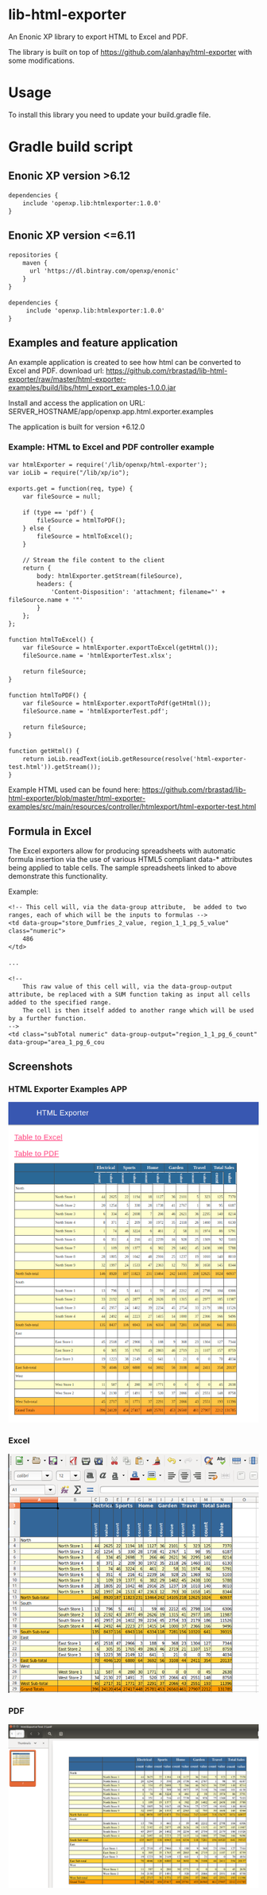 # lib-html-exporter

An Enonic XP library to export HTML to Excel and PDF.

The library is built on top of https://github.com/alanhay/html-exporter with some modifications.

# Usage

To install this library you need to update your build.gradle file.

# Gradle build script

## Enonic XP version >6.12

    dependencies {
        include 'openxp.lib:htmlexporter:1.0.0'
    }

## Enonic XP version <=6.11

    repositories {
        maven {
          url 'https://dl.bintray.com/openxp/enonic'
        }
    }

    dependencies {
         include 'openxp.lib:htmlexporter:1.0.0'
    }

## Examples and feature application

An example application is created to see how html can be converted to Excel and PDF. 
download url: <https://github.com/rbrastad/lib-html-exporter/raw/master/html-exporter-examples/build/libs/html_export_examples-1.0.0.jar>

Install and access the application on URL: SERVER_HOSTNAME/app/openxp.app.html.exporter.examples

The application is built for version +6.12.0

### Example: HTML to Excel and PDF controller example

    var htmlExporter = require('/lib/openxp/html-exporter');
    var ioLib = require("/lib/xp/io");

    exports.get = function(req, type) {
        var fileSource = null;

        if (type == 'pdf') {
    		fileSource = htmlToPDF();
        } else {
            fileSource = htmlToExcel();
        }
        
        // Stream the file content to the client
        return {
            body: htmlExporter.getStream(fileSource),
            headers: {
                'Content-Disposition': 'attachment; filename="' + fileSource.name + '"'
            }
        };
    };

    function htmlToExcel() {
        var fileSource = htmlExporter.exportToExcel(getHtml());
        fileSource.name = 'htmlExporterTest.xlsx';

        return fileSource;
    }

    function htmlToPDF() {
        var fileSource = htmlExporter.exportToPdf(getHtml());
        fileSource.name = 'htmlExporterTest.pdf';

        return fileSource;
    }

    function getHtml() {
        return ioLib.readText(ioLib.getResource(resolve('html-exporter-test.html')).getStream());
    }

Example HTML used can be found here: <https://github.com/rbrastad/lib-html-exporter/blob/master/html-exporter-examples/src/main/resources/controller/htmlexport/html-exporter-test.html>

## Formula in Excel
   
The Excel exporters allow for producing spreadsheets with
automatic formula insertion via the use of various HTML5 compliant
data-\* attributes being applied to table cells. The sample spreadsheets
linked to above demonstrate this functionality.

Example:

    <!-- This cell will, via the data-group attribute,  be added to two ranges, each of which will be the inputs to formulas -->
    <td data-group="store_Dumfries_2_value, region_1_1_pg_5_value" class="numeric">
        486
    </td>

    ...

    <!--
        This raw value of this cell will, via the data-group-output attribute, be replaced with a SUM function taking as input all cells added to the specified range.
        The cell is then itself added to another range which will be used by a further function.
    -->
    <td class="subTotal numeric" data-group-output="region_1_1_pg_6_count" data-group="area_1_pg_6_cou

## Screenshots

### HTML Exporter Examples APP

![](docs/screenshots/htmlExporterHTML.png)

### Excel

![](docs/screenshots/htmlExporterExcel.png)

### PDF 

![](docs/screenshots/htmlExporterPdf.png)
